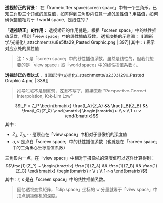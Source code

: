**透视矫正的背景**：
在「framebuffer space/screen space」中有一个三角形，已知三角形三个顶点的属性值，如何得到三角形内任意一点的属性值？用插值，如何确保插值相对于「world space」是线性的？

**「透视矫正」的作用**：
透视矫正的作用就是，根据「screen space」中的线性插值系数，得到「view space」中的线性插值系数。
透视变换的示意图：
![[图形学/光栅化/_attachments/u8e5ffa29_Pasted Graphic.png | 397]]
其中：$I$  表示对应点处的属性值
> 注：$s$ 是「screen space」中的线性插值系数，虽然是线性的，但我们想要的是「view space」或「world space」中的线性插值系数 $t$ 。


**透视矫正的表达式**：
![[图形学/光栅化/_attachments/u23031290_Pasted Graphic 4.png | 338]]
> 推导过程不是很直观，这里不写了。直接去看 "Perspective-Correct Interpolation, Kok-Lim Low"

$$I_P = Z_P
\begin{bmatrix}
\frac{I_A}{Z_A} && \frac{I_B}{Z_B} && \frac{I_C}{Z_C}
\end{bmatrix}
\begin{bmatrix}
u \\ v \\ 1-u-v
\end{bmatrix}$$
其中：

- $Z_A,\ Z_B, \cdots$  是顶点在「view space」中相对于摄像机的深度值
- $u,\ v$  是点在「screen space」中的线性插值系数（也就是在「screen space」中的三角重心坐标插值系数）

三角形内一点，在「view space」中相对于摄像机的深度值可以这样计算得到：
$$\frac{1}{Z_P} = 
\begin{bmatrix}
\frac{1}{Z_A} && \frac{1}{Z_B} && \frac{1}{Z_C}
\end{bmatrix}
\begin{bmatrix}
r \\ s \\ 1-r-s
\end{bmatrix}$$
其中：$r,\ s$ 是在「screen space」中的线性插值系数。
> 回忆透视变换矩阵，「clip space」坐标的 $w$ 分量就等于「view space」中顶点到摄像机的深度。


